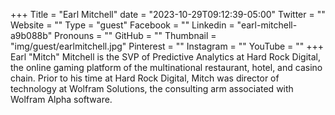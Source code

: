 +++
Title = "Earl Mitchell"
date = "2023-10-29T09:12:39-05:00"
Twitter = ""
Website = ""
Type = "guest"
Facebook = ""
Linkedin = "earl-mitchell-a9b088b"
Pronouns = ""
GitHub = ""
Thumbnail = "img/guest/earlmitchell.jpg"
Pinterest = ""
Instagram = ""
YouTube = ""
+++
Earl "Mitch" Mitchell is the SVP of Predictive Analytics at Hard Rock Digital, the
online gaming platform of the multinational restaurant, hotel, and casino
chain. Prior to his time at Hard Rock Digital, Mitch was director of technology
at Wolfram Solutions, the consulting arm associated with Wolfram Alpha
software.
